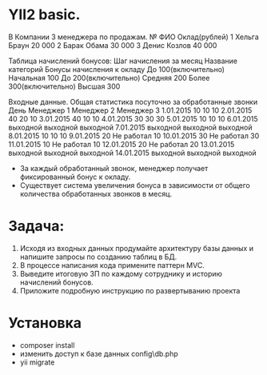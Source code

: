 # YII2 basic.

В Компании 3 менеджера по продажам.
№	ФИО	Оклад(рублей) 
1	Хельга Браун	20 000 
2	Барак Обама	30 000 
3	Денис Козлов	40 000

Таблица начислений бонусов:
Шаг начисления за месяц	Название категорий	Бонусы начисления к окладу
До 100(включительно)	Начальная	100
До 200(включительно)	Средняя	200
Более 300(включительно)	Высшая	300

Входные данные. Общая статистика посуточно за обработанные звонки
День	   Менеджер 1	Менеджер 2	Менеджер 3
1.01.2015	10	10	10
2.01.2015	40	20	10
3.01.2015	40	10	10
4.01.2015	30	30	30
5.01.2015	10	10	10
6.01.2015	выходной	выходной	выходной
7.01.2015	выходной	выходной	выходной
8.01.2015	10	10	10
9.01.2015	20	Не работал	10
10.01.2015	30	Не работал	30
11.01.2015	10	Не работал	10
12.01.2015	20	Не работал	20
13.01.2015	выходной	выходной	выходной
14.01.2015	выходной	выходной	выходной

* За каждый обработанный звонок, менеджер получает фиксированный бонус к окладу. 
* Существует система увеличения бонуса в зависимости от общего количества обработанных звонков в месяц.

# Задача:
1.	Исходя из входных данных продумайте архитектуру базы данных и напишите запросы по созданию таблиц в БД.
2.	В процессе написания кода примените паттерн MVC.
3.	Выведите итоговую ЗП  по каждому сотруднику и историю начислений бонусов.
4.  Приложите подробную инструкцию по развертыванию проекта

# Установка
* composer install
* изменить доступ к базе данных config\db.php
* yii migrate